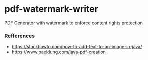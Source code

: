 # pdf-watermark-writer
PDF Generator with watermark to enforce content rights protection

### Refferences
 - <https://stackhowto.com/how-to-add-text-to-an-image-in-java/>
 - <https://www.baeldung.com/java-pdf-creation>